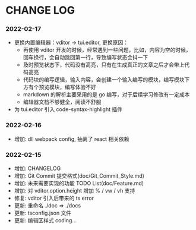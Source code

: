 # CHANGE LOG

### 2022-02-17

* 更换内置编辑器：vditor -> tui.editor, 更换原因：
    * 再使用 vditor 开发的时候，经常遇到一些问题，比如，内容为空的时候，回车换行，会自动跳回第一行，导致编写状态会抖一下
    * 及时预览状态下，代码没有高亮，只有在生成真正的文章之后才会带上代码高亮
    * 代码块的编写逻辑，输入内容，会创建一个输入编写的模块，编写模块下方有个预览模块，编写体验不好
    * markdown 的解析主要采用的是 go 编写，对于后续学习修改有一定成本
    * 编辑器文档不够健全，阅读不舒服
* 为 tui.editor 引入 code-syntax-highlight 插件

### 2022-02-16

* 增加: dll webpack config, 抽离了 react 相关依赖

### 2022-02-15

* 增加: CHANGELOG
* 增加: Git Commit 提交格式(doc/Git_Commit_Style.md)
* 增加: 未来需要实现的功能 TODO List(doc/Feature.md)
* 增加: 对 vditor.option.height 增加 % / vw / vh 支持
* 修复: vditor 引入后带来的 ts error
* 更新: 重命名 ./doc => ./docs
* 更新: tsconfig.json 文件
* 更新: 编辑区样式 coding...

